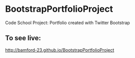 # BootstrapPortfolioProject
Code School Project: Portfolio created with Twitter Bootstrap

## To see live:
http://bamford-23.github.io/BootstrapPortfolioProject

